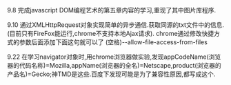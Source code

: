 ﻿9.8 完成javascript DOM编程艺术的第五章内容的学习,重现了其中图片库程序.

9.10 通过XMLHttpRequest对象实现简单的异步通信.获取同源的txt文件中的信息.(目前只有FireFox能运行,chrome不支持本地Ajax请求).
chrome通过修改快捷方式的参数后面添加下面这句就可以了
(空格)--allow-file-access-from-files

9.22 在学习navigator对象时,用chrome浏览器做实验,发现appCodeName(浏览器的代码名称)=Mozilla,appName(浏览器的全名)=Netscape,product(浏览器的产品名)=Gecko;神TMD是这些.百度下发现可能是为了兼容性原因,都写成这个.